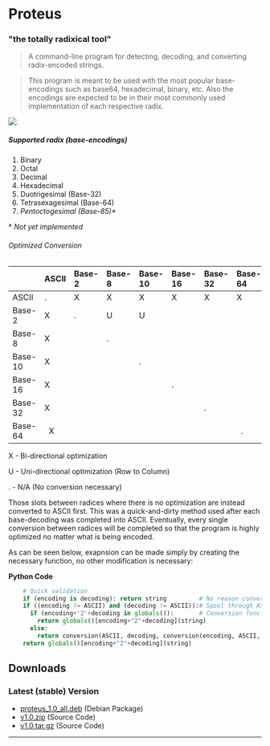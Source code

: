 # [](#header-1)Proteus

### [](#header-2)"the totally radixical tool"

> A command-line program for detecting, decoding, and converting radix-encoded strings.

> This program is meant to be used with the most popular base-encodings such as base64, hexadecimal, binary, etc. Also the encodings are expected to be in their most commonly used implementation of each respective radix.

![](https://israelsmith.github.io/proteus/proteus-binary-to-ascii-example.png)

##### [](#header-3)Supported radix (base-encodings)

1.  Binary
2.  Octal
3.  Decimal
4.  Hexadecimal
5.  Duotrigesimal (Base-32)
6.  Tetrasexagesimal (Base-64)
7.  _Pentoctogesimal (Base-85)*_

\* _Not yet implemented_

###### [](#header-4)Optimized Conversion

|          | ASCII   | Base-2  | Base-8  | Base-10 | Base-16 | Base-32 | Base-64 |
|:---------|:--------|:--------|:--------|:--------|:--------|:--------|:--------|
| ASCII    |    .    |    X    |    X    |    X    |   X     |    X    |    X    |
| Base-2   |    X    |    .    |    U    |    U    |         |         |         |
| Base-8   |    X    |         |    .    |         |         |         |         |
| Base-10  |    X    |         |         |    .    |         |         |         |
| Base-16  |    X    |         |         |         |   .     |         |         |
| Base-32  |    X    |         |         |         |         |    .    |         |
| Base-64  |    X    |         |         |         |         |         |    .    |

X - Bi-directional optimization

U - Uni-directional optimization (Row to Column)

. - N/A (No conversion necessary)

Those slots between radices where there is no optimization are instead converted to ASCII first. This was a quick-and-dirty method used after each base-decoding was completed into ASCII. Eventually, every single conversion between radices will be completed so that the program is highly optimized no matter what is being encoded. 

As can be seen below, exapnsion can be made simply by creating the necessary function, no other modification is necessary: 

**Python Code**
```python
    # Quick validation
    if (encoding is decoding): return string         # No reason convert anything
    if ((encoding != ASCII) and (decoding != ASCII)):# Spool through ASCII conversion
      if (encoding+'2'+decoding in globals()):       # Conversion function exists
        return globals()[encoding+"2"+decoding](string)
      else:
        return conversion(ASCII, decoding, conversion(encoding, ASCII, string)) # recursion, ick!
    return globals()[encoding+"2"+decoding](string)
```

## [](#header-5)Downloads
### Latest (stable) Version

- [proteus_1.0_all.deb](https://israelsmith.github.io/proteus/proteus_1.0_all.deb) (Debian Package)
- [v1.0.zip](https://github.com/israelsmith/proteus/archive/v1.0.zip) (Source Code)
- [v1.0.tar.gz](https://github.com/israelsmith/proteus/archive/v1.0.tar.gz) (Source Code)

* * *

